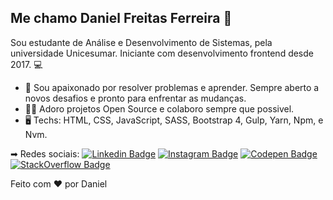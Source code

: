 ## Me chamo Daniel Freitas Ferreira 👋
Sou estudante de Análise e Desenvolvimento de Sistemas, pela universidade Unicesumar. 
Iniciante com desenvolvimento frontend desde 2017. 💻

- 🚀 Sou apaixonado por resolver problemas e aprender. Sempre aberto a novos desafios e pronto para enfrentar as mudanças.
- 🙌🏻 Adoro projetos Open Source e colaboro sempre que possivel.
- 🖥 Techs: HTML, CSS, JavaScript, SASS, Bootstrap 4, Gulp, Yarn, Npm, e Nvm.

➡ Redes sociais: [![Linkedin Badge](https://img.shields.io/badge/-LinkedIn-blue?style=flat-square&logo=Linkedin&logoColor=white&link=https://www.linkedin.com/in/daniel-freitas-ferreira-75a156128)](https://www.linkedin.com/in/daniel-freitas-ferreira-75a156128) [![Instagram Badge](https://img.shields.io/badge/-Instagram-F66A1F?style=red&logo=Instagram&logoColor=white)](https://www.instagram.com/danielferreiratech/) [![Codepen Badge](https://img.shields.io/badge/-Codepen-black?style=flat-square&logo=Codepen&logoColor=white&link)](https://codepen.io/Danielfferreira1)
[![StackOverflow Badge](https://img.shields.io/badge/-stackoverflow-008000?style=green&logo=stackoverflow&logoColor=white)](https://pt.stackoverflow.com/users/203203/daniel-freitas-ferreira?tab=profile)

Feito com ❤️ por Daniel
